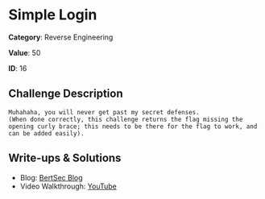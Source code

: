 # Simple Login
**Category**: Reverse Engineering

**Value**: 50

**ID**: 16

## Challenge Description
```
Muhahaha, you will never get past my secret defenses.
(When done correctly, this challenge returns the flag missing the opening curly brace; this needs to be there for the flag to work, and can be added easily).
```

## Write-ups & Solutions
- Blog: [BertSec Blog](https://bertsec.com)
- Video Walkthrough: [YouTube](https://www.youtube.com/@BertSec)
